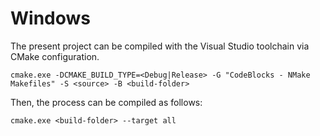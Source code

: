 

# Windows
The present project can be compiled with the Visual Studio toolchain via CMake configuration. 

    cmake.exe -DCMAKE_BUILD_TYPE=<Debug|Release> -G "CodeBlocks - NMake Makefiles" -S <source> -B <build-folder>

Then, the process can be compiled as follows:

    cmake.exe <build-folder> --target all
